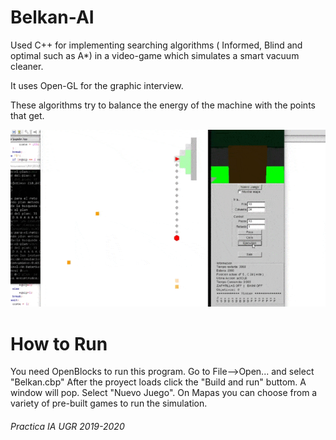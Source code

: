 # Belkan-AI
Used C++ for implementing searching algorithms 
( Informed, Blind and optimal such as A*) in a video-game which simulates a smart vacuum cleaner.

It uses Open-GL for the graphic interview.

These algorithms try to balance the energy of the machine with the points that get.

![](Belkan.gif)

# How to Run

You need OpenBlocks to run this program. Go to File-->Open... and select "Belkan.cbp" 
After the proyect loads click the "Build and run" buttom.
A window will pop. Select "Nuevo Juego".
On Mapas you can choose from a variety of pre-built games to run the simulation.


<h6>Practica IA UGR 2019-2020<h6>
